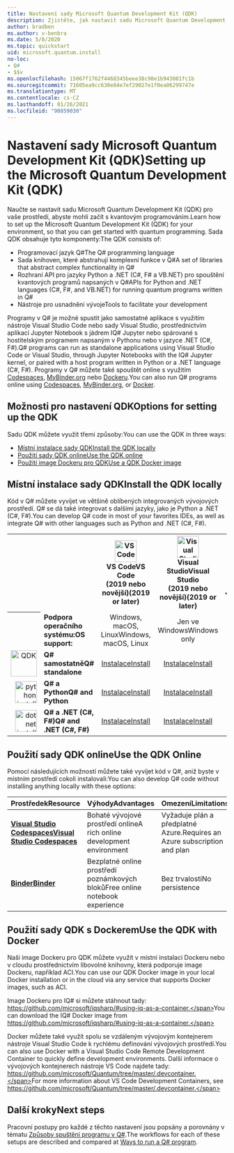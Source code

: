 ```yaml
---
title: Nastavení sady Microsoft Quantum Development Kit (QDK)
description: Zjistěte, jak nastavit sadu Microsoft Quantum Development Kit pro různá prostředí.
author: bradben
ms.author: v-benbra
ms.date: 5/8/2020
ms.topic: quickstart
uid: microsoft.quantum.install
no-loc:
- Q#
- $$v
ms.openlocfilehash: 15067f1762f4468345beee38c98e1b943081fc1b
ms.sourcegitcommit: 71605ea9cc630e84e7ef29027e1f0ea06299747e
ms.translationtype: MT
ms.contentlocale: cs-CZ
ms.lasthandoff: 01/26/2021
ms.locfileid: "98859030"
---
```

# <a name="setting-up-the-microsoft-quantum-development-kit-qdk"></a><span data-ttu-id="7d79f-103">Nastavení sady Microsoft Quantum Development Kit (QDK)</span><span class="sxs-lookup"><span data-stu-id="7d79f-103">Setting up the Microsoft Quantum Development Kit (QDK)</span></span>

<span data-ttu-id="7d79f-104">Naučte se nastavit sadu Microsoft Quantum Development Kit (QDK) pro vaše prostředí, abyste mohli začít s kvantovým programováním.</span><span class="sxs-lookup"><span data-stu-id="7d79f-104">Learn how to set up the Microsoft Quantum Development Kit (QDK) for your environment, so that you can get started with quantum programming.</span></span> <span data-ttu-id="7d79f-105">Sada QDK obsahuje tyto komponenty:</span><span class="sxs-lookup"><span data-stu-id="7d79f-105">The QDK consists of:</span></span>

- <span data-ttu-id="7d79f-106">Programovací jazyk Q#</span><span class="sxs-lookup"><span data-stu-id="7d79f-106">The Q# programming language</span></span>
- <span data-ttu-id="7d79f-107">Sada knihoven, které abstrahují komplexní funkce v Q#</span><span class="sxs-lookup"><span data-stu-id="7d79f-107">A set of libraries that abstract complex functionality in Q#</span></span>
- <span data-ttu-id="7d79f-108">Rozhraní API pro jazyky Python a .NET (C#, F# a VB.NET) pro spouštění kvantových programů napsaných v Q#</span><span class="sxs-lookup"><span data-stu-id="7d79f-108">APIs for Python and .NET languages (C#, F#, and VB.NET) for running quantum programs written in Q#</span></span>
- <span data-ttu-id="7d79f-109">Nástroje pro usnadnění vývoje</span><span class="sxs-lookup"><span data-stu-id="7d79f-109">Tools to facilitate your development</span></span>

<span data-ttu-id="7d79f-110">Programy v Q# je možné spustit jako samostatné aplikace s využitím nástroje Visual Studio Code nebo sady Visual Studio, prostřednictvím aplikací Jupyter Notebook s jádrem IQ# Jupyter nebo spárované s hostitelským programem napsaným v Pythonu nebo v jazyce .NET (C#, F#).</span><span class="sxs-lookup"><span data-stu-id="7d79f-110">Q# programs can run as standalone applications using Visual Studio Code or Visual Studio, through Jupyter Notebooks with the IQ# Jupyter kernel, or paired with a host program written in Python or a .NET language (C#, F#).</span></span> <span data-ttu-id="7d79f-111">Programy v Q# můžete také spouštět online s využitím [Codespaces](https://online.visualstudio.com/), [MyBinder.org](https://mybinder.org/) nebo [Dockeru](#use-the-qdk-with-docker).</span><span class="sxs-lookup"><span data-stu-id="7d79f-111">You can also run Q# programs online using [Codespaces](https://online.visualstudio.com/), [MyBinder.org](https://mybinder.org/), or [Docker](#use-the-qdk-with-docker).</span></span> 

## <a name="options-for-setting-up-the-qdk"></a><span data-ttu-id="7d79f-112">Možnosti pro nastavení QDK</span><span class="sxs-lookup"><span data-stu-id="7d79f-112">Options for setting up the QDK</span></span>

<span data-ttu-id="7d79f-113">Sadu QDK můžete využít třemi způsoby:</span><span class="sxs-lookup"><span data-stu-id="7d79f-113">You can use the QDK in three ways:</span></span>

- [<span data-ttu-id="7d79f-114">Místní instalace sady QDK</span><span class="sxs-lookup"><span data-stu-id="7d79f-114">Install the QDK locally</span></span>](#install-the-qdk-locally)
- [<span data-ttu-id="7d79f-115">Použití sady QDK online</span><span class="sxs-lookup"><span data-stu-id="7d79f-115">Use the QDK online</span></span>](#use-the-qdk-online)
- [<span data-ttu-id="7d79f-116">Použití image Dockeru pro QDK</span><span class="sxs-lookup"><span data-stu-id="7d79f-116">Use a QDK Docker image</span></span>](#use-the-qdk-with-docker)

## <a name="install-the-qdk-locally"></a><span data-ttu-id="7d79f-117">Místní instalace sady QDK</span><span class="sxs-lookup"><span data-stu-id="7d79f-117">Install the QDK locally</span></span>

<span data-ttu-id="7d79f-118">Kód v Q# můžete vyvíjet ve většině oblíbených integrovaných vývojových prostředí. Q# se dá také integrovat s dalšími jazyky, jako je Python a .NET (C#, F#).</span><span class="sxs-lookup"><span data-stu-id="7d79f-118">You can develop Q# code in most of your favorites IDEs, as well as integrate Q# with other languages such as Python and .NET (C#, F#).</span></span>

<table>
    <tr>
        <th width=10%>&nbsp;</th>
        <th>&nbsp;</th>
        <th align="center" width=18%><img src="~/media/vs_code.png" alt="VS Code" width="50"/><br><span data-ttu-id="7d79f-119"><b>VS Code</span><span class="sxs-lookup"><span data-stu-id="7d79f-119"><b>VS Code</span></span><br><span data-ttu-id="7d79f-120">(2019 nebo novější)</b></span><span class="sxs-lookup"><span data-stu-id="7d79f-120">(2019 or later)</b></span></span></th>
        <th align="center" width=18%><img src="~/media/vs_studio.png" alt="Visual Studio" width="50"/><br><span data-ttu-id="7d79f-121"><b>Visual Studio</span><span class="sxs-lookup"><span data-stu-id="7d79f-121"><b>Visual Studio</span></span><br><span data-ttu-id="7d79f-122">(2019 nebo novější)</b></span><span class="sxs-lookup"><span data-stu-id="7d79f-122">(2019 or later)</b></span></span></th>
        <th align="center" width=18%><img src="~/media/jupyter-wht.png" alt="jupyter install" width="65"/><br><span data-ttu-id="7d79f-123"><b>Poznámkové bloky Jupyter</b></span><span class="sxs-lookup"><span data-stu-id="7d79f-123"><b>Jupyter Notebooks</b></span></span></th>
        <th align="center" width=18%><img src="~/media/blank.png" alt="blank spacer" width="65"/><br><span data-ttu-id="7d79f-124"><b>Příkazový řádek</b></span><span class="sxs-lookup"><span data-stu-id="7d79f-124"><b>Command line</b></span></span></th>
    </tr>
    <tr>
        <th>&nbsp;</th>
        <td align="left"><span data-ttu-id="7d79f-125"><b>Podpora operačního systému:</b></span><span class="sxs-lookup"><span data-stu-id="7d79f-125"><b>OS support:</b></span></span></td>
        <td align="center"><span data-ttu-id="7d79f-126">Windows, macOS, Linux</span><span class="sxs-lookup"><span data-stu-id="7d79f-126">Windows, macOS, Linux</span></span></td>
        <td align="center"><span data-ttu-id="7d79f-127">Jen ve Windows</span><span class="sxs-lookup"><span data-stu-id="7d79f-127">Windows only</span></span></td>
        <td align="center"><span data-ttu-id="7d79f-128">Windows, macOS, Linux</span><span class="sxs-lookup"><span data-stu-id="7d79f-128">Windows, macOS, Linux</span></span></td>
        <td align="center"><span data-ttu-id="7d79f-129">Windows, macOS, Linux</span><span class="sxs-lookup"><span data-stu-id="7d79f-129">Windows, macOS, Linux</span></span></td>
    </tr>
    <tr>
        <td align="right"><img src="~/media/quantum-wht.png" alt="QDK" width="60"/></td>
        <td align="left"><span data-ttu-id="7d79f-130"><b>Q# samostatně</b></span><span class="sxs-lookup"><span data-stu-id="7d79f-130"><b>Q# standalone</b></span></span></td>
        <td align="center"><span data-ttu-id="7d79f-131"><a href="xref:microsoft.quantum.install.standalone">Instalace</a></span><span class="sxs-lookup"><span data-stu-id="7d79f-131"><a href="xref:microsoft.quantum.install.standalone">Install</a></span></span></td>
        <td align="center"><span data-ttu-id="7d79f-132"><a href="xref:microsoft.quantum.install.standalone">Instalace</a></span><span class="sxs-lookup"><span data-stu-id="7d79f-132"><a href="xref:microsoft.quantum.install.standalone">Install</a></span></span></td>
        <td align="center"><span data-ttu-id="7d79f-133"><a href="xref:microsoft.quantum.install.jupyter">Instalace</a></span><span class="sxs-lookup"><span data-stu-id="7d79f-133"><a href="xref:microsoft.quantum.install.jupyter">Install</a></span></span></td>
        <td align="center"><span data-ttu-id="7d79f-134"><a href="xref:microsoft.quantum.install.standalone">Instalace</a></span><span class="sxs-lookup"><span data-stu-id="7d79f-134"><a href="xref:microsoft.quantum.install.standalone">Install</a></span></span></td>
    </tr>
    <tr>
        <td align="right"><img src="~/media/python.png" alt="python install" width="50"/></td>
        <td align="left"><span data-ttu-id="7d79f-135"><b>Q# a Python</b></span><span class="sxs-lookup"><span data-stu-id="7d79f-135"><b>Q# and Python</b></span></span></td>
        <td align="center"><span data-ttu-id="7d79f-136"><a href="xref:microsoft.quantum.install.python">Instalace</a></span><span class="sxs-lookup"><span data-stu-id="7d79f-136"><a href="xref:microsoft.quantum.install.python">Install</a></span></span></td>
        <td align="center"><span data-ttu-id="7d79f-137"><a href="xref:microsoft.quantum.install.python">Instalace</a></span><span class="sxs-lookup"><span data-stu-id="7d79f-137"><a href="xref:microsoft.quantum.install.python">Install</a></span></span></td>
        <td align="center"><span data-ttu-id="7d79f-138"><a href="xref:microsoft.quantum.install.python">Instalace</a></span><span class="sxs-lookup"><span data-stu-id="7d79f-138"><a href="xref:microsoft.quantum.install.python">Install</a></span></span></td>
        <td align="center"><span data-ttu-id="7d79f-139"><a href="xref:microsoft.quantum.install.python">Instalace</a></span><span class="sxs-lookup"><span data-stu-id="7d79f-139"><a href="xref:microsoft.quantum.install.python">Install</a></span></span></td>
    </tr>
    <tr>
        <td align="right"><img src="~/media/dot_net.png" alt="dotnet install" width="50"/></td>
        <td align="left"><span data-ttu-id="7d79f-140"><b>Q# a .NET (C#, F#)</b></span><span class="sxs-lookup"><span data-stu-id="7d79f-140"><b>Q# and .NET (C#, F#)</b></span></span></td> 
        <td align="center"><span data-ttu-id="7d79f-141"><a href="xref:microsoft.quantum.install.cs">Instalace</a></span><span class="sxs-lookup"><span data-stu-id="7d79f-141"><a href="xref:microsoft.quantum.install.cs">Install</a></span></span></td>
        <td align="center"><span data-ttu-id="7d79f-142"><a href="xref:microsoft.quantum.install.cs">Instalace</a></span><span class="sxs-lookup"><span data-stu-id="7d79f-142"><a href="xref:microsoft.quantum.install.cs">Install</a></span></span></td>
        <td align="center"><span data-ttu-id="7d79f-143">&#10006;</span><span class="sxs-lookup"><span data-stu-id="7d79f-143">&#10006;</span></span></td>
        <td align="center"><span data-ttu-id="7d79f-144"><a href="xref:microsoft.quantum.install.cs">Instalace</a></span><span class="sxs-lookup"><span data-stu-id="7d79f-144"><a href="xref:microsoft.quantum.install.cs">Install</a></span></span></td>
   </tr>
</table>

## <a name="use-the-qdk-online"></a><span data-ttu-id="7d79f-145">Použití sady QDK online</span><span class="sxs-lookup"><span data-stu-id="7d79f-145">Use the QDK Online</span></span>

<span data-ttu-id="7d79f-146">Pomocí následujících možností můžete také vyvíjet kód v Q#, aniž byste v místním prostředí cokoli instalovali:</span><span class="sxs-lookup"><span data-stu-id="7d79f-146">You can also develop Q# code without installing anything locally with these options:</span></span>

|<span data-ttu-id="7d79f-147">Prostředek</span><span class="sxs-lookup"><span data-stu-id="7d79f-147">Resource</span></span>|<span data-ttu-id="7d79f-148">Výhody</span><span class="sxs-lookup"><span data-stu-id="7d79f-148">Advantages</span></span>|<span data-ttu-id="7d79f-149">Omezení</span><span class="sxs-lookup"><span data-stu-id="7d79f-149">Limitations</span></span>|
|---|---|---|
|[<span data-ttu-id="7d79f-150">**Visual Studio Codespaces**</span><span class="sxs-lookup"><span data-stu-id="7d79f-150">**Visual Studio Codespaces**</span></span>](xref:microsoft.quantum.install.standalone)|<span data-ttu-id="7d79f-151">Bohaté vývojové prostředí online</span><span class="sxs-lookup"><span data-stu-id="7d79f-151">A rich online development environment</span></span>  |<span data-ttu-id="7d79f-152">Vyžaduje plán a předplatné Azure.</span><span class="sxs-lookup"><span data-stu-id="7d79f-152">Requires an Azure subscription and plan</span></span> |
|[<span data-ttu-id="7d79f-153">**Binder**</span><span class="sxs-lookup"><span data-stu-id="7d79f-153">**Binder**</span></span>](xref:microsoft.quantum.install.binder) | <span data-ttu-id="7d79f-154">Bezplatné online prostředí poznámkových bloků</span><span class="sxs-lookup"><span data-stu-id="7d79f-154">Free online notebook experience</span></span> |<span data-ttu-id="7d79f-155">Bez trvalosti</span><span class="sxs-lookup"><span data-stu-id="7d79f-155">No persistence</span></span> |

## <a name="use-the-qdk-with-docker"></a><span data-ttu-id="7d79f-156">Použití sady QDK s Dockerem</span><span class="sxs-lookup"><span data-stu-id="7d79f-156">Use the QDK with Docker</span></span>

<span data-ttu-id="7d79f-157">Naši image Dockeru pro QDK můžete využít v místní instalaci Dockeru nebo v cloudu prostřednictvím libovolné knihovny, která podporuje image Dockeru, například ACI.</span><span class="sxs-lookup"><span data-stu-id="7d79f-157">You can use our QDK Docker image in your local Docker installation or in the cloud via any service that supports Docker images, such as ACI.</span></span>

<span data-ttu-id="7d79f-158">Image Dockeru pro IQ# si můžete stáhnout tady: https://github.com/microsoft/iqsharp/#using-iq-as-a-container.</span><span class="sxs-lookup"><span data-stu-id="7d79f-158">You can download the IQ# Docker image from https://github.com/microsoft/iqsharp/#using-iq-as-a-container.</span></span> 

<span data-ttu-id="7d79f-159">Docker můžete také využít spolu se vzdáleným vývojovým kontejnerem nástroje Visual Studio Code k rychlému definování vývojových prostředí.</span><span class="sxs-lookup"><span data-stu-id="7d79f-159">You can also use Docker with a Visual Studio Code Remote Development Container to quickly define development environments.</span></span> <span data-ttu-id="7d79f-160">Další informace o vývojových kontejnerech nástroje VS Code najdete tady: https://github.com/microsoft/Quantum/tree/master/.devcontainer.</span><span class="sxs-lookup"><span data-stu-id="7d79f-160">For more information about VS Code Development Containers, see https://github.com/microsoft/Quantum/tree/master/.devcontainer.</span></span>

## <a name="next-steps"></a><span data-ttu-id="7d79f-161">Další kroky</span><span class="sxs-lookup"><span data-stu-id="7d79f-161">Next steps</span></span>

<span data-ttu-id="7d79f-162">Pracovní postupy pro každé z těchto nastavení jsou popsány a porovnány v tématu [Způsoby spuštění programu v Q#](xref:microsoft.quantum.guide.host-programs).</span><span class="sxs-lookup"><span data-stu-id="7d79f-162">The workflows for each of these setups are described and compared at [Ways to run a Q# program](xref:microsoft.quantum.guide.host-programs).</span></span>
